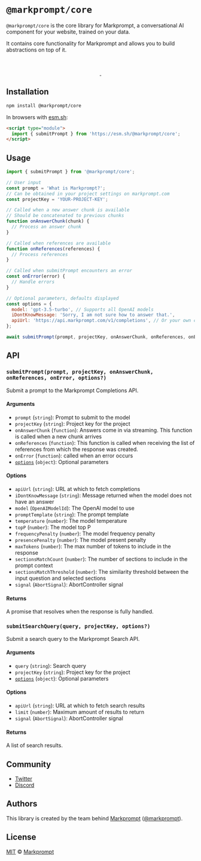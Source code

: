 # `@markprompt/core`

`@markprompt/core` is the core library for Markprompt, a conversational AI component for your website, trained on your data.

It contains core functionality for Markprompt and allows you to build abstractions on top of it.

<br />
<p align="center">
  <a aria-label="NPM version" href="https://www.npmjs.com/package/@markprompt/core">
    <img alt="" src="https://badgen.net/npm/v/@markprompt/core">
  </a>
  <a aria-label="License" href="https://github.com/motifland/markprompt-js/blob/main/packages/core/LICENSE">
    <img alt="" src="https://badgen.net/npm/license/@markprompt/core">
  </a>
</p>

## Installation

```sh
npm install @markprompt/core
```

In browsers with [esm.sh](https://esm.sh):

```html
<script type="module">
  import { submitPrompt } from 'https://esm.sh/@markprompt/core';
</script>
```

## Usage

```js
import { submitPrompt } from '@markprompt/core';

// User input
const prompt = 'What is Markprompt?';
// Can be obtained in your project settings on markprompt.com
const projectKey = 'YOUR-PROJECT-KEY';

// Called when a new answer chunk is available
// Should be concatenated to previous chunks
function onAnswerChunk(chunk) {
  // Process an answer chunk
}

// Called when references are available
function onReferences(references) {
  // Process references
}

// Called when submitPrompt encounters an error
const onError(error) {
  // Handle errors
}

// Optional parameters, defaults displayed
const options = {
  model: 'gpt-3.5-turbo', // Supports all OpenAI models
  iDontKnowMessage: 'Sorry, I am not sure how to answer that.',
  apiUrl: 'https://api.markprompt.com/v1/completions', // Or your own completions API endpoint
};

await submitPrompt(prompt, projectKey, onAnswerChunk, onReferences, onError, options);
```

## API

### `submitPrompt(prompt, projectKey, onAnswerChunk, onReferences, onError, options?)`

Submit a prompt to the Markprompt Completions API.

#### Arguments

- `prompt` (`string`): Prompt to submit to the model
- `projectKey` (`string`): Project key for the project
- `onAnswerChunk` (`function`): Answers come in via streaming. This function is called when a new chunk arrives
- `onReferences` (`function`): This function is called when receiving the list of references from which the response was created.
- `onError` (`function`): called when an error occurs
- [`options`](#options) (`object`): Optional parameters

#### Options

- `apiUrl` (`string`): URL at which to fetch completions
- `iDontKnowMessage` (`string`): Message returned when the model does not have an answer
- `model` (`OpenAIModelId`): The OpenAI model to use
- `promptTemplate` (`string`): The prompt template
- `temperature` (`number`): The model temperature
- `topP` (`number`): The model top P
- `frequencyPenalty` (`number`): The model frequency penalty
- `presencePenalty` (`number`): The model present penalty
- `maxTokens` (`number`): The max number of tokens to include in the response
- `sectionsMatchCount` (`number`): The number of sections to include in the prompt context
- `sectionsMatchThreshold` (`number`): The similarity threshold between the input question and selected sections
- `signal` (`AbortSignal`): AbortController signal

#### Returns

A promise that resolves when the response is fully handled.

### `submitSearchQuery(query, projectKey, options?)`

Submit a search query to the Markprompt Search API.

#### Arguments

- `query` (`string`): Search query
- `projectKey` (`string`): Project key for the project
- [`options`](#options) (`object`): Optional parameters

#### Options

- `apiUrl` (`string`): URL at which to fetch search results
- `limit` (`number`): Maximum amount of results to return
- `signal` (`AbortSignal`): AbortController signal

#### Returns

A list of search results.

## Community

- [Twitter](https://twitter.com/markprompt)
- [Discord](https://discord.gg/MBMh4apz6X)

## Authors

This library is created by the team behind [Markprompt](https://markprompt.com)
([@markprompt](https://twitter.com/markprompt)).

## License

[MIT](./LICENSE) © [Markprompt](https://markprompt.com)
